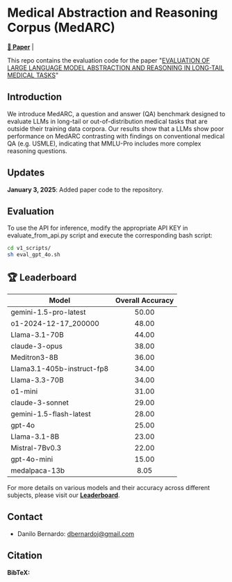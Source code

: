 # Medical Abstraction and Reasoning Corpus (MedARC)

[**📖 Paper**](https://arxiv.org/abs/2406.01574) |

This repo contains the evaluation code for the paper "[EVALUATION OF LARGE LANGUAGE MODEL ABSTRACTION AND REASONING IN LONG-TAIL MEDICAL TASKS]()"

## Introduction
We introduce MedARC, a question and answer (QA) benchmark designed to evaluate LLMs in long-tail or out-of-distribution medical tasks that are outside their training data corpora. Our results show that a LLMs show poor performance on MedARC contrasting with findings on conventional medical QA (e.g. USMLE), indicating that MMLU-Pro includes more complex reasoning questions. 

## Updates
**January 3, 2025**: Added paper code to the repository.

## Evaluation

To use the API for inference, modify the appropriate API KEY in evaluate_from_api.py script and execute the corresponding bash script:

```bash
cd v1_scripts/
sh eval_gpt_4o.sh
```
## 🏆 Leaderboard
| Model                          | Overall Accuracy |
|--------------------------------|:----------------:|
| gemini-1.5-pro-latest          | 50.00           |
| o1-2024-12-17_200000           | 48.00           |
| Llama-3.1-70B                  | 44.00           |
| claude-3-opus                  | 38.00           |
| Meditron3-8B                   | 36.00           |
| Llama3.1-405b-instruct-fp8     | 34.00           |
| Llama-3.3-70B                  | 34.00           |
| o1-mini                        | 31.00           |
| claude-3-sonnet                | 29.00           |
| gemini-1.5-flash-latest        | 28.00           |
| gpt-4o                         | 25.00           |
| Llama-3.1-8B                   | 23.00           |
| Mistral-7Bv0.3                 | 22.00           |
| gpt-4o-mini                    | 15.00           |
| medalpaca-13b                  |  8.05           |

For more details on various models and their accuracy across different subjects, please visit our [**Leaderboard**]().

## Contact
- Danilo Bernardo: dbernardoj@gmail.com

## Citation

**BibTeX:**
```bibtex

```
